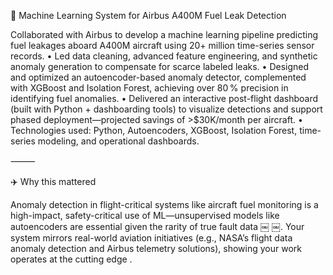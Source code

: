 🚀 Machine Learning System for Airbus A400M Fuel Leak Detection

Collaborated with Airbus to develop a machine learning pipeline predicting fuel leakages aboard A400M aircraft using 20+ million time-series sensor records.
	•	Led data cleaning, advanced feature engineering, and synthetic anomaly generation to compensate for scarce labeled leaks.
	•	Designed and optimized an autoencoder-based anomaly detector, complemented with XGBoost and Isolation Forest, achieving over 80 % precision in identifying fuel anomalies.
	•	Delivered an interactive post-flight dashboard (built with Python + dashboarding tools) to visualize detections and support phased deployment—projected savings of >$30K/month per aircraft.
	•	Technologies used: Python, Autoencoders, XGBoost, Isolation Forest, time-series modeling, and operational dashboards.

⸻

✈️ Why this mattered

Anomaly detection in flight-critical systems like aircraft fuel monitoring is a high-impact, safety-critical use of ML—unsupervised models like autoencoders are essential given the rarity of true fault data  ￼ ￼.
Your system mirrors real-world aviation initiatives (e.g., NASA’s flight data anomaly detection and Airbus telemetry solutions), showing your work operates at the cutting edge .

